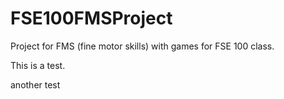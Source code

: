 # FSE100FMSProject
Project for FMS (fine motor skills) with games for FSE 100 class. 

This is a test.

another test
